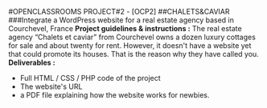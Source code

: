 #OPENCLASSROOMS PROJECT#2 - [OCP2]
##CHALETS&CAVIAR
###Integrate a WordPress website for a real estate agency based in Courchevel, France
**Project guidelines & instructions :**
The real estate agency “Chalets et caviar” from Courchevel owns a dozen luxury cottages for sale and about twenty for rent. However, it doesn't have a website yet that could promote its houses. That is the reason why they have called you.
**Deliverables :**
- Full HTML / CSS / PHP code of the project 
- The website's URL
- a PDF file explaining how the website works for newbies.
